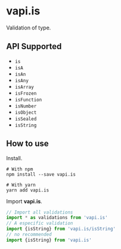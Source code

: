 # vapi.is

Validation of type.

## API Supported
- `is`
- `isA`
- `isAn`
- `isAny`
- `isArray`
- `isFrozen`
- `isFunction`
- `isNumber`
- `isObject`
- `isSealed`
- `isString`

## How to use

Install.

```shell
# With npm
npm install --save vapi.is

# With yarn
yarn add vapi.is
```

Import **vapi.is**.

```javascript
// Import all validations
import * as validations from 'vapi.is'
// A especific validation
import {isString} from 'vapi.is/isString'
// no recommended
import {isString} from 'vapi.is'
```

